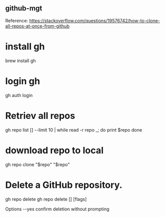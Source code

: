 ## github-mgt
Reference: https://stackoverflow.com/questions/19576742/how-to-clone-all-repos-at-once-from-github

# install gh
brew install gh

# login gh
gh auth login

# Retriev all repos
gh repo list [<owner>] --limit 10 | while read -r repo _; do
  print $repo
done

# download repo to local
gh repo clone "$repo" "$repo"

# Delete a GitHub repository.
gh repo delete
gh repo delete [<repository>] [flags]

Options
--yes
confirm deletion without prompting
